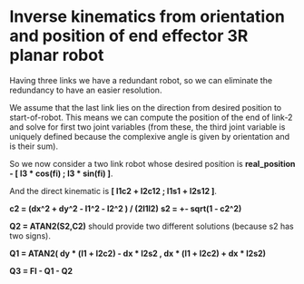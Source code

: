# Inverse kinematics from orientation and position of end effector 3R planar robot

Having three links we have a redundant robot, so we can eliminate the redundancy to have an easier resolution. 

We assume that the last link lies on the direction from desired position to start-of-robot. This means we can compute the position of the end of link-2 and solve for first two joint variables (from these, the third joint variable is uniquely defined because the complexive angle is given by orientation and is their sum).

So we now consider a two link robot whose desired position is **real_position - [ l3 * cos(fi) ; l3 * sin(fi) ]**.

And the direct kinematic is **[ l1c2 + l2c12 ; l1s1 + l2s12 ]**.

**c2 = (dx^2 + dy^2 - l1^2 - l2^2 ) / (2l1l2)**
**s2 = +- sqrt(1 - c2^2)**

**Q2 = ATAN2(S2,C2)** should provide two different solutions (because s2 has two signs).

**Q1 = ATAN2( dy * (l1 + l2c2) - dx * l2s2 , dx * (l1 + l2c2) + dx * l2s2)**

**Q3 = FI - Q1 - Q2**
